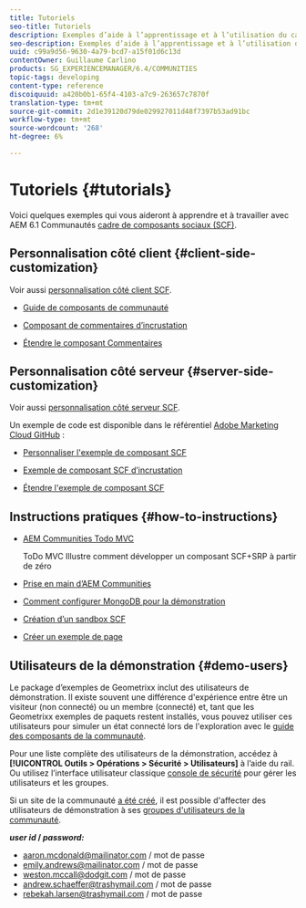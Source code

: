 ```yaml
---
title: Tutoriels
seo-title: Tutoriels
description: Exemples d’aide à l’apprentissage et à l’utilisation du cadre de composants sociaux en AEM Communities (SCF)
seo-description: Exemples d’aide à l’apprentissage et à l’utilisation du cadre de composants sociaux en AEM Communities (SCF)
uuid: c99a9d56-9630-4a79-bcd7-a15f01d6c13d
contentOwner: Guillaume Carlino
products: SG_EXPERIENCEMANAGER/6.4/COMMUNITIES
topic-tags: developing
content-type: reference
discoiquuid: a420b0b1-65f4-4103-a7c9-263657c7870f
translation-type: tm+mt
source-git-commit: 2d1e39120d79de029927011d48f7397b53ad91bc
workflow-type: tm+mt
source-wordcount: '268'
ht-degree: 6%

---
```



# Tutoriels {#tutorials}

Voici quelques exemples qui vous aideront à apprendre et à travailler avec AEM 6.1 Communautés [cadre de composants sociaux (SCF)](scf.md).

## Personnalisation côté client {#client-side-customization}

Voir aussi [personnalisation côté client SCF](client-customize.md).

* [Guide de composants de communauté](components-guide.md)

* [Composant de commentaires d’incrustation](overlay-comments.md)

* [Étendre le composant Commentaires](extend-comments.md)

## Personnalisation côté serveur {#server-side-customization}

Voir aussi [personnalisation côté serveur SCF](server-customize.md).

Un exemple de code est disponible dans le référentiel [Adobe Marketing Cloud GitHub](https://github.com/Adobe-Marketing-Cloud) :

* [Personnaliser l&#39;exemple de composant SCF](https://github.com/Adobe-Marketing-Cloud/aem-scf-sample-components-customize)

* [Exemple de composant SCF d’incrustation](https://github.com/Adobe-Marketing-Cloud/aem-scf-sample-components-overlay)

* [Étendre l&#39;exemple de composant SCF](https://github.com/Adobe-Marketing-Cloud/aem-scf-sample-components-extension)

## Instructions pratiques {#how-to-instructions}

* [AEM Communities Todo MVC](https://github.com/Adobe-Marketing-Cloud/aem-communities-todomvc-sample)

   ToDo MVC Illustre comment développer un composant SCF+SRP à partir de zéro

* [Prise en main d’AEM Communities](getting-started.md)

* [Comment configurer MongoDB pour la démonstration](demo-mongo.md)

* [Création d’un sandbox SCF](an-scf-sandbox.md)

* [Créer un exemple de page](create-sample-page.md)

## Utilisateurs de la démonstration {#demo-users}

Le package d’exemples de Geometrixx inclut des utilisateurs de démonstration. Il existe souvent une différence d&#39;expérience entre être un visiteur (non connecté) ou un membre (connecté) et, tant que les Geometrixx exemples de paquets restent installés, vous pouvez utiliser ces utilisateurs pour simuler un état connecté lors de l&#39;exploration avec le [guide des composants de la communauté](components-guide.md).

Pour une liste complète des utilisateurs de la démonstration, accédez à **[!UICONTROL Outils > Opérations > Sécurité > Utilisateurs]** à l’aide du rail. Ou utilisez l’interface utilisateur classique [console de sécurité](http://localhost:4502/useradmin) pour gérer les utilisateurs et les groupes.

Si un site de la communauté [a été créé](getting-started.md), il est possible d&#39;affecter des utilisateurs de démonstration à ses [groupes d&#39;utilisateurs de la communauté](users.md).

***user id* /  *password:***

* aaron.mcdonald@mailinator.com / mot de passe
* emily.andrews@mailinator.com / mot de passe
* weston.mccall@dodgit.com / mot de passe
* andrew.schaeffer@trashymail.com / mot de passe
* rebekah.larsen@trashymail.com / mot de passe

